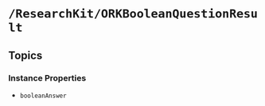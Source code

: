# ``/ResearchKit/ORKBooleanQuestionResult``

<!-- The content below this line is auto-generated and is redundant. You should either incorporate it into your content above this line or delete it. -->

## Topics

### Instance Properties

- ``booleanAnswer``